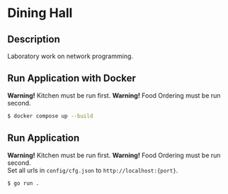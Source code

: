# Dining Hall

## Description

Laboratory work on network programming.

## Run Application with Docker

**Warning!** Kitchen must be run first.
**Warning!** Food Ordering must be run second.

```bash
$ docker compose up --build
```

## Run Application

**Warning!** Kitchen must be run first.
**Warning!** Food Ordering must be run second.  
Set all urls in `config/cfg.json` to `http://localhost:{port}`.

```bash
$ go run .
```

